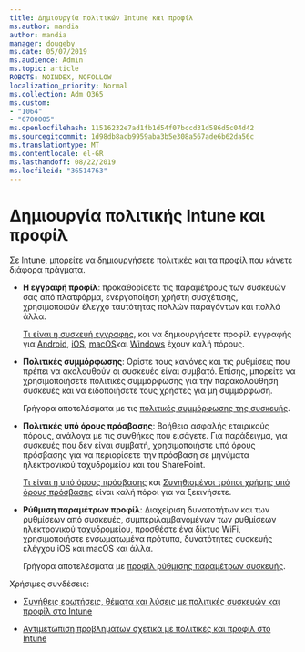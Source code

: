 ```yaml
---
title: Δημιουργία πολιτικών Intune και προφίλ
ms.author: mandia
author: mandia
manager: dougeby
ms.date: 05/07/2019
ms.audience: Admin
ms.topic: article
ROBOTS: NOINDEX, NOFOLLOW
localization_priority: Normal
ms.collection: Adm_O365
ms.custom:
- "1064"
- "6700005"
ms.openlocfilehash: 11516232e7ad1fb1d54f07bccd31d586d5c04d42
ms.sourcegitcommit: 1d98db8acb9959aba3b5e308a567ade6b62da56c
ms.translationtype: MT
ms.contentlocale: el-GR
ms.lasthandoff: 08/22/2019
ms.locfileid: "36514763"
---
```

# <a name="creating-intune-policy-and-profiles"></a>Δημιουργία πολιτικής Intune και προφίλ

Σε Intune, μπορείτε να δημιουργήσετε πολιτικές και τα προφίλ που κάνετε διάφορα πράγματα.

- **Η εγγραφή προφίλ**: προκαθορίσετε τις παραμέτρους των συσκευών σας από πλατφόρμα, ενεργοποίηση χρήστη συσχέτισης, χρησιμοποιούν έλεγχο ταυτότητας πολλών παραγόντων και πολλά άλλα.

  [Τι είναι η συσκευή εγγραφής](https://docs.microsoft.com/intune/device-enrollment), και να δημιουργήσετε προφίλ εγγραφής για [Android](https://docs.microsoft.com/intune/android-enroll), [iOS](https://docs.microsoft.com/intune/ios-enroll), [macOS](https://docs.microsoft.com/intune/macos-enroll)και [Windows](https://docs.microsoft.com/intune/windows-enrollment-methods) έχουν καλή πόρους.

- **Πολιτικές συμμόρφωσης**: Ορίστε τους κανόνες και τις ρυθμίσεις που πρέπει να ακολουθούν οι συσκευές είναι συμβατό. Επίσης, μπορείτε να χρησιμοποιήσετε πολιτικές συμμόρφωσης για την παρακολούθηση συσκευές και να ειδοποιήσετε τους χρήστες για μη συμμόρφωση.

  Γρήγορα αποτελέσματα με τις [πολιτικές συμμόρφωσης της συσκευής](https://docs.microsoft.com/intune/device-compliance-get-started).
- **Πολιτικές υπό όρους πρόσβασης**: Βοήθεια ασφαλής εταιρικούς πόρους, ανάλογα με τις συνθήκες που εισάγετε. Για παράδειγμα, για συσκευές που δεν είναι συμβατή, χρησιμοποιήστε υπό όρους πρόσβασης για να περιορίσετε την πρόσβαση σε μηνύματα ηλεκτρονικού ταχυδρομείου και του SharePoint.

  [Τι είναι η υπό όρους πρόσβασης](https://docs.microsoft.com/intune/conditional-access) και [Συνηθισμένοι τρόποι χρήσης υπό όρους πρόσβασης](https://docs.microsoft.com/intune/conditional-access-intune-common-ways-use) είναι καλή πόροι για να ξεκινήσετε.

- **Ρύθμιση παραμέτρων προφίλ**: Διαχείριση δυνατοτήτων και των ρυθμίσεων από συσκευές, συμπεριλαμβανομένων των ρυθμίσεων ηλεκτρονικού ταχυδρομείου, προσθέστε ένα δίκτυο WiFi, χρησιμοποιήστε ενσωματωμένα πρότυπα, δυνατότητες συσκευής ελέγχου iOS και macOS και άλλα.

  Γρήγορα αποτελέσματα με [προφίλ ρύθμισης παραμέτρων συσκευής](https://docs.microsoft.com/intune/device-profiles).

Χρήσιμες συνδέσεις:

- [Συνήθεις ερωτήσεις, θέματα και λύσεις με πολιτικές συσκευών και προφίλ στο Intune](https://docs.microsoft.com/intune/device-profile-troubleshoot)

- [Αντιμετώπιση προβλημάτων σχετικά με πολιτικές και προφίλ στο Intune](https://docs.microsoft.com/intune/troubleshoot-policies-in-microsoft-intune)

